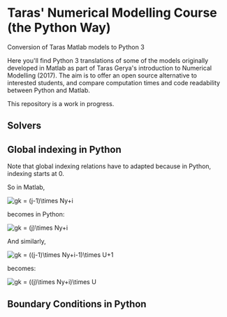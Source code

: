 # Taras' Numerical Modelling Course (the Python Way)
Conversion of Taras Matlab models to Python 3

Here you'll find Python 3 translations of some of the models originally developed in Matlab as part of Taras Gerya's introduction to Numerical Modelling (2017).
The aim is to offer an open source alternative to interested students, and compare computation times and code readability between Python and Matlab.

This repository is a work in progress.

## Solvers

## Global indexing in Python
Note that global indexing relations have to adapted because in Python, indexing starts at 0.

So in Matlab, 

<img src="https://latex.codecogs.com/svg.image?gk&space;=&space;(j-1)\times&space;Ny&plus;i" title="gk = (j-1)\times Ny+i" /> 

becomes in Python:

<img src="https://latex.codecogs.com/svg.image?gk&space;=&space;(j)\times&space;Ny&plus;i" title="gk = (j)\times Ny+i" />

And similarly,

<img src="https://latex.codecogs.com/svg.image?gk&space;=&space;((j-1)\times&space;Ny&plus;i-1)\times&space;U&plus;1" title="gk = ((j-1)\times Ny+i-1)\times U+1" />

becomes:

<img src="https://latex.codecogs.com/svg.image?gk&space;=&space;((j)\times&space;Ny&plus;i)\times&space;U" title="gk = ((j)\times Ny+i)\times U" />

## Boundary Conditions in Python

